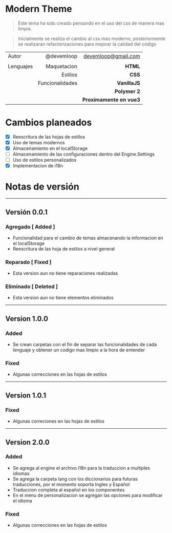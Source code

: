 # Modern Theme

> Este tema ha sido creado pensando en el uso del css de manera mas limpia.

> Inicialmente se realiza el cambio al css mas moderno, posteriormente se realizaran refactorizaciones para mejorar la calidad del código

|    |      |       |
|:---|-----:|------:|
|Autor|@devemloop |<devemloop@gmail.com>|
||||
|Lenguajes|Maquetacion| **HTML**|
||Estilos| **CSS**|
||Funcionalidades| **VanillaJS**|
||| **Polymer 2**|
||| **Proximamente en vue3**|

# Cambios planeados

- [x] Reescritura de las hojas de estilos
- [x] Uso de temas modernos
- [x] Almacenamiento en el localStorage
- [ ] Almacenamiento de las configuraciones dentro del Engine.Settings
- [ ] Uso de estilos personalizados
- [x] Implementacion de i18n

# Notas de versión

---
## Versión 0.0.1


### Agregado [ Added ]
- Funcionalidad para el cambio de temas almacenando la informacion en el localStorage
- Reescritura de las hoja de estilos a nivel general

### Reparado [ Fixed ]
- Esta version aun no tiene reparaciones realizadas

### Eliminado [ Deleted ]
- Esta version aun no tiene elementos eliminados

---
## Version 1.0.0


### Added
- Se crean carpetas con el fin de separar las funcionalidades de cada lenguaje y obtener un codigo mas limpio a la hora de entender
### Fixed
- Algunas correcciones en las hojas de estilos

---
## Version 1.0.1

### Fixed
- Algunas correciones en las hojas de estilos

---
## Version 2.0.0

### Added
- Se agrega al engine el archivo i18n para la traduccion a multiples idiomas
- Se agrega la carpeta lang con los diccionarios para futuras traducciones, por el momento soporta Ingles y Español 
- Traduccion completa al español en los componentes
- En el menu de personalizacion se agregan las opciones para modificar el idioma

### Fixed
- Algunas correcciones en las hojas de estilos